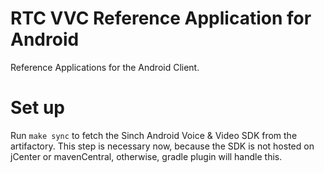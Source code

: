 # RTC VVC Reference Application for Android

Reference Applications for the Android Client.

# Set up

Run `make sync` to fetch the Sinch Android Voice & Video SDK from the artifactory. This step is necessary now, because the SDK is not hosted on jCenter or mavenCentral, otherwise, gradle plugin will handle this.